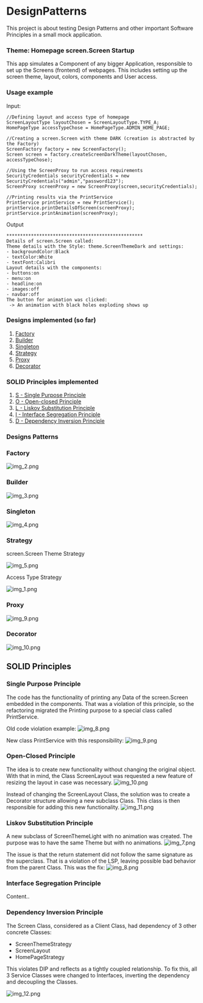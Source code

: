 # DesignPatterns
This project is about testing Design Patterns and other important Software Principles in a small mock application. 

### Theme: Homepage screen.Screen Startup
This app simulates a Component of any bigger Application, responsible to set up the Screens (frontend) of webpages. This includes setting up the screen theme, layout, colors, components and User access.

### Usage example
Input:
``` 
//Defining layout and access type of homepage
ScreenLayoutType layoutChosen = ScreenLayoutType.TYPE_A;
HomePageType accessTypeChose = HomePageType.ADMIN_HOME_PAGE;

//Creating a screen.Screen with theme DARK (creation is abstracted by the Factory)
ScreenFactory factory = new ScreenFactory();
Screen screen = factory.createScreenDarkTheme(layoutChosen, accessTypeChose);

//Using the ScreenProxy to run access requirements
SecurityCredentials securityCredentials = new SecurityCredentials("admin","password123");
ScreenProxy screenProxy = new ScreenProxy(screen,securityCredentials);

//Printing results via the PrintService
PrintService printService = new PrintService();
printService.printDetailsOfScreen(screenProxy);
printService.printAnimation(screenProxy);
```
Output
``` 
**************************************************
Details of screen.Screen called:
Theme details with the Style: theme.ScreenThemeDark and settings:
- backgroundColor:Black
- textColor:White
- textFont:Calibri
Layout details with the components: 
- buttons:on
- menu:on
- headline:on
- images:off
- navbar:off
The button for animation was clicked:
 -> An animation with black holes exploding shows up

```

### Designs implemented (so far)
1. [Factory](#factory)
2. [Builder](#builder)
3. [Singleton](#singleton)
4. [Strategy](#strategy)
5. [Proxy](#proxy)
6. [Decorator](#decorator)

### SOLID Principles implemented
1. [S - Single Purpose Principle](#single-purpose-principle)
2. [O - Open-closed Principle](#open-closed-principle)
3. [L - Liskov Substitution Principle](#liskov-substitution-principle)
4. [I - Interface Segregation Principle](#interface-segregation-principle)
5. [D - Dependency Inversion Principle](#dependency-inversion-principle)


### Designs Patterns
### Factory
![img_2.png](assets/img_2.png)

### Builder
![img_3.png](assets/img_3.png)

### Singleton
![img_4.png](assets/img_4.png)

### Strategy
screen.Screen Theme Strategy

![img_5.png](assets/img.png)

Access Type Strategy

![img_1.png](assets/img_1.png)

### Proxy
![img_9.png](assets/img_9.png)

### Decorator
![img_10.png](assets/img_10.png)

## SOLID Principles

### Single Purpose Principle
The code has the functionality of printing any Data of the screen.Screen embedded in the components. That was a violation of this principle, so the refactoring migrated the Printing purpose to a special class called PrintService.

Old code violation example:
![img_8.png](assets/img_6.png)

New class PrintService with this responsibility:
![img_9.png](assets/img_5.png)

### Open-Closed Principle
The idea is to create new functionality without changing the original object. With that in mind, the Class ScreenLayout was requested a new feature of resizing the layout in case was necessary.
![img_10.png](assets/img10.png)

Instead of changing the ScreenLayout Class, the solution was to create a Decorator structure allowing a new subclass Class. This class is then responsible for adding this new functionality.
![img_11.png](assets/img_11.png)

### Liskov Substitution Principle
A new subclass of ScreenThemeLight with no animation was created. The purpose was to have the same Theme but with no animations.
![img_7.png](assets/img_7.png)

The issue is that the return statement did not follow the same signature as the superclass. That is a violation of the LSP, leaving possible bad behavior from the parent Class. This was the fix:
![img_8.png](assets/img_8.png)

### Interface Segregation Principle
Content..

### Dependency Inversion Principle
The Screen Class, considered as a Client Class, had dependency of 3 other concrete Classes:
- ScreenThemeStrategy
- ScreenLayout
- HomePageStrategy

This violates DIP and reflects as a tightly coupled relationship. 
To fix this, all 3 Service Classes were changed to Interfaces, inverting the dependency and decoupling the Classes.

![img_12.png](assets/img_12.png)